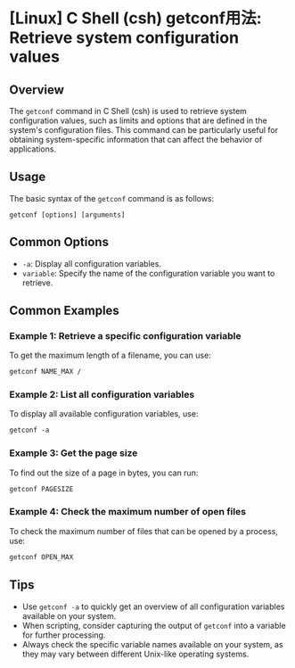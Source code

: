 # [Linux] C Shell (csh) getconf用法: Retrieve system configuration values

## Overview
The `getconf` command in C Shell (csh) is used to retrieve system configuration values, such as limits and options that are defined in the system's configuration files. This command can be particularly useful for obtaining system-specific information that can affect the behavior of applications.

## Usage
The basic syntax of the `getconf` command is as follows:

```
getconf [options] [arguments]
```

## Common Options
- `-a`: Display all configuration variables.
- `variable`: Specify the name of the configuration variable you want to retrieve.

## Common Examples

### Example 1: Retrieve a specific configuration variable
To get the maximum length of a filename, you can use:
```csh
getconf NAME_MAX /
```

### Example 2: List all configuration variables
To display all available configuration variables, use:
```csh
getconf -a
```

### Example 3: Get the page size
To find out the size of a page in bytes, you can run:
```csh
getconf PAGESIZE
```

### Example 4: Check the maximum number of open files
To check the maximum number of files that can be opened by a process, use:
```csh
getconf OPEN_MAX
```

## Tips
- Use `getconf -a` to quickly get an overview of all configuration variables available on your system.
- When scripting, consider capturing the output of `getconf` into a variable for further processing.
- Always check the specific variable names available on your system, as they may vary between different Unix-like operating systems.
